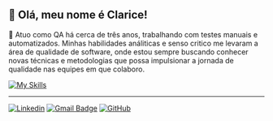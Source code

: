 ## 🦋 Olá, meu nome é Clarice!

💬 Atuo como QA há cerca de três anos, trabalhando com testes manuais e automatizados. Minhas habilidades análiticas e senso critico me levaram a área de qualidade de software, onde estou sempre buscando conhecer novas técnicas e metodologias que possa impulsionar a jornada de qualidade nas equipes em que colaboro.

[![My Skills](https://skillicons.dev/icons?i=js,py,cypress,selenium,gherkin,postgresql,postman,vscode,pycharm,git,gitlab)](https://skillicons.dev)

---
[![Linkedin](https://img.shields.io/badge/-claricef-blue?style=flat-square&logo=Linkedin&logoColor=white&link=https://www.linkedin.com/in/claricef-oliveira/)](https://www.linkedin.com/in/claricef-oliveira/)
[![Gmail Badge](https://img.shields.io/badge/-Gmail-006bed?style=flat-square&logo=Gmail&logoColor=white&link=mailto:clariceoliveira1470@gmail.com)](mailto:clariceoliveira1470@gmail.com)
[![GitHub](https://img.shields.io/github/followers/claricef?label=follow&style=social)](https://github.com/claricef)



